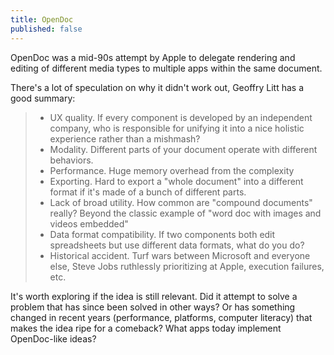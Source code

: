```yaml
---
title: OpenDoc
published: false
---
```


OpenDoc was a mid-90s attempt by Apple to delegate rendering and editing of
different media types to multiple apps within the same document.

There's a lot of speculation on why it didn't work out, Geoffry Litt has a good
summary:

> - UX quality. If every component is developed by an independent company, who is responsible for unifying it into a nice holistic experience rather than a mishmash?
> - Modality. Different parts of your document operate with different behaviors.
> - Performance. Huge memory overhead from the complexity
> - Exporting. Hard to export a "whole document" into a different format if it's made of a bunch of different parts.
> - Lack of broad utility. How common are "compound documents" really? Beyond the classic example of "word doc with images and videos embedded"
> - Data format compatibility. If two components both edit spreadsheets but use different data formats, what do you do?
> - Historical accident. Turf wars between Microsoft and everyone else, Steve Jobs ruthlessly prioritizing at Apple, execution failures, etc.

It's worth exploring if the idea is still relevant. Did it attempt to solve
a problem that has since been solved in other ways? Or has something changed in
recent years (performance, platforms, computer literacy) that makes the idea
ripe for a comeback? What apps today implement OpenDoc-like ideas?

[wikipedia]: https://en.wikipedia.org/wiki/OpenDoc

[Greg Maletic]: https://gregmaletic.wordpress.com/2006/11/12/opendoc/

[Instadeck writeup]: https://instadeq.com/blog/posts/why-opendoc-failed-and-then-failed-3-more-times/

[OpenDoc Cookbook]: http://carbon-izer.s3.amazonaws.com/misc/opendoc_cookbook.pdf

[cyberdog]: http://oldvcr.blogspot.com/2023/10/teaching-apple-cyberdog-10-new-tricks.html

